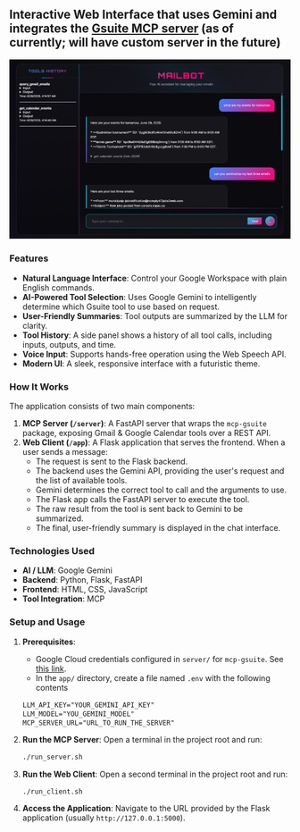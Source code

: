 ## Interactive Web Interface that uses Gemini and integrates the [Gsuite MCP server](https://github.com/MarkusPfundstein/mcp-gsuite) (as of currently; will have custom server in the future)

![Demo](demo.png)

### Features

-   **Natural Language Interface**: Control your Google Workspace with plain English commands.
-   **AI-Powered Tool Selection**: Uses Google Gemini to intelligently determine which Gsuite tool to use based on request.
-   **User-Friendly Summaries**: Tool outputs are summarized by the LLM for clarity.
-   **Tool History**: A side panel shows a history of all tool calls, including inputs, outputs, and time.
-   **Voice Input**: Supports hands-free operation using the Web Speech API.
-   **Modern UI**: A sleek, responsive interface with a futuristic theme.

### How It Works

The application consists of two main components:

1.  **MCP Server (`/server`)**: A FastAPI server that wraps the `mcp-gsuite` package, exposing Gmail & Google Calendar tools over a REST API.
2.  **Web Client (`/app`)**: A Flask application that serves the frontend. When a user sends a message:
    -   The request is sent to the Flask backend.
    -   The backend uses the Gemini API, providing the user's request and the list of available tools.
    -   Gemini determines the correct tool to call and the arguments to use.
    -   The Flask app calls the FastAPI server to execute the tool.
    -   The raw result from the tool is sent back to Gemini to be summarized.
    -   The final, user-friendly summary is displayed in the chat interface.

### Technologies Used

-   **AI / LLM**: Google Gemini
-   **Backend**: Python, Flask, FastAPI
-   **Frontend**: HTML, CSS, JavaScript
-   **Tool Integration**: MCP

### Setup and Usage

1.  **Prerequisites**:
    - Google Cloud credentials configured in `server/` for `mcp-gsuite`. See [this link](https://github.com/MarkusPfundstein/mcp-gsuite).
    - In the `app/` directory, create a file named `.env` with the following contents
    
     ```dotenv
     LLM_API_KEY="YOUR_GEMINI_API_KEY"
     LLM_MODEL="YOU_GEMINI_MODEL"
     MCP_SERVER_URL="URL_TO_RUN_THE_SERVER"
     ```
2.  **Run the MCP Server**:
    Open a terminal in the project root and run:
    ```bash
    ./run_server.sh
    ```
3.  **Run the Web Client**: Open a second terminal in the project root and run:
    ```bash
    ./run_client.sh
    ```
4.  **Access the Application**: Navigate to the URL provided by the Flask application (usually `http://127.0.0.1:5000`).
